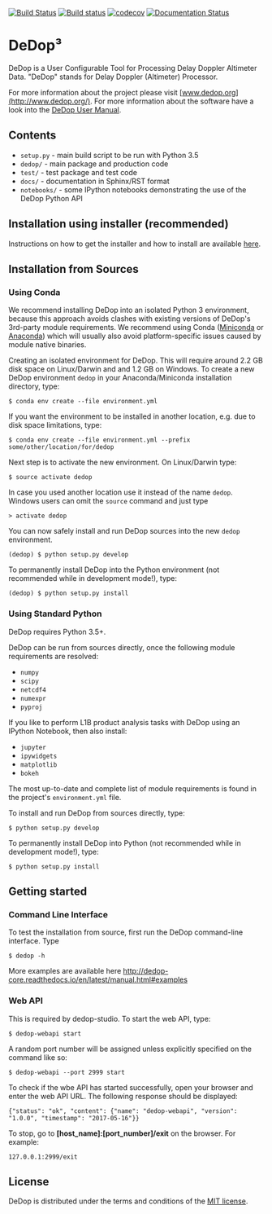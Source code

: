 [![Build Status](https://travis-ci.org/DeDop/dedop-core.svg?branch=master)](https://travis-ci.org/DeDop/dedop-core)
[![Build status](https://ci.appveyor.com/api/projects/status/2461996aau28tsm9/branch/master?svg=true)](https://ci.appveyor.com/project/hans-permana/dedop-core/branch/master)
[![codecov](https://codecov.io/gh/DeDop/dedop-core/branch/master/graph/badge.svg)](https://codecov.io/gh/DeDop/dedop-core)
[![Documentation Status](https://readthedocs.org/projects/dedop-core/badge/?version=latest)](http://dedop-core.readthedocs.io/en/latest/?badge=latest)


# DeDop³

DeDop is a User Configurable Tool for Processing Delay Doppler Altimeter Data.
"DeDop" stands for Delay Doppler (Altimeter) Processor.

For more information about the project please visit [www.dedop.org](http://www.dedop.org/).
For more information about the software have a look into
the [DeDop User Manual](http://dedop.readthedocs.io/en/latest/user_manual.html).

## Contents

* `setup.py` - main build script to be run with Python 3.5
* `dedop/` - main package and production code
* `test/` - test package and test code
* `docs/` - documentation in Sphinx/RST format
* `notebooks/` - some IPython notebooks demonstrating the use of the DeDop Python API

## Installation using installer (recommended)

Instructions on how to get the installer and how to install are available [here](https://github.com/DeDop/dedop-installer#install-dedop-core).

## Installation from Sources

### Using Conda

We recommend installing DeDop into an isolated Python 3 environment,
because this approach avoids clashes with existing versions of DeDop's 3rd-party module requirements.
We recommend using Conda ([Miniconda](http://conda.pydata.org/miniconda.html)
or [Anaconda](https://www.continuum.io/downloads)) which will usually also avoid platform-specific
issues caused by module native binaries.

Creating an isolated environment for DeDop. This will require around 2.2 GB disk space on Linux/Darwin
and and 1.2 GB on Windows. To create a new DeDop environment `dedop` in your Anaconda/Miniconda installation directory,
type:

    $ conda env create --file environment.yml

If you want the environment to be installed in another location, e.g. due to disk space limitations, type:

    $ conda env create --file environment.yml --prefix some/other/location/for/dedop

Next step is to activate the new environment. On Linux/Darwin type:

    $ source activate dedop

In case you used another location use it instead of the name `dedop`.
Windows users can omit the `source` command and just type

    > activate dedop

You can now safely install and run DeDop sources into the new `dedop` environment.

    (dedop) $ python setup.py develop

To permanently install DeDop into the Python environment (not recommended while in development mode!), type:

    (dedop) $ python setup.py install

### Using Standard Python

DeDop requires Python 3.5+.

DeDop can be run from sources directly, once the following module requirements are resolved:

* `numpy`
* `scipy`
* `netcdf4`
* `numexpr`
* `pyproj`

If you like to perform L1B product analysis tasks with DeDop using an IPython Notebook, then also install:

* `jupyter`
* `ipywidgets`
* `matplotlib`
* `bokeh`

The most up-to-date and complete list of module requirements is found in the project's `environment.yml` file.

To install and run DeDop from sources directly, type:

    $ python setup.py develop

To permanently install DeDop into Python (not recommended while in development mode!), type:

    $ python setup.py install

## Getting started

### Command Line Interface

To test the installation from source, first run the DeDop command-line interface. Type

    $ dedop -h
    
More examples are available here http://dedop-core.readthedocs.io/en/latest/manual.html#examples
    
### Web API

This is required by dedop-studio. To start the web API, type:

    $ dedop-webapi start
    
A random port number will be assigned unless explicitly specified on the command like so:
    
    $ dedop-webapi --port 2999 start
    
To check if the wbe API has started successfully, open your browser and enter the web API URL. The following response should be displayed:
    
    {"status": "ok", "content": {"name": "dedop-webapi", "version": "1.0.0", "timestamp": "2017-05-16"}}

To stop, go to **[host_name]:[port_number]/exit** on the browser. For example:

    127.0.0.1:2999/exit

## License

DeDop is distributed under the terms and conditions of the [MIT license](https://opensource.org/licenses/MIT).
